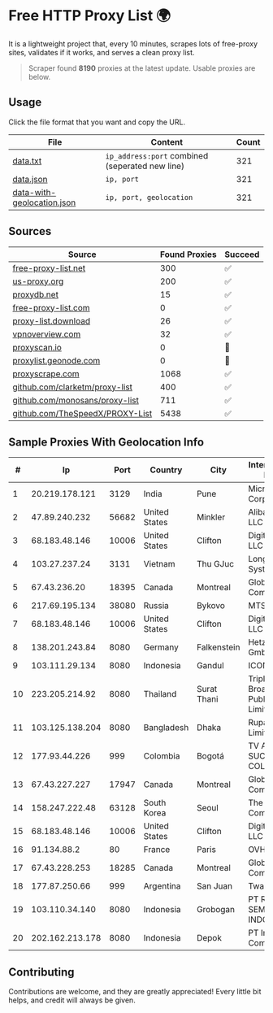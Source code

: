 
# Free HTTP Proxy List 🌍

It is a lightweight project that, every 10 minutes, scrapes lots of free-proxy sites, validates if it works, and serves a clean proxy list.


> Scraper found **8190** proxies at the latest update. Usable proxies are below.

## Usage

Click the file format that you want and copy the URL.


|File|Content|Count|
|----|-------|-----|
|[data.txt](https://raw.githubusercontent.com/themiralay/Proxy-List-World/master/data.txt)|`ip_address:port` combined (seperated new line)|321|
|[data.json](https://raw.githubusercontent.com/themiralay/Proxy-List-World/master/data.json)|`ip, port`|321|
|[data-with-geolocation.json](https://raw.githubusercontent.com/themiralay/Proxy-List-World/master/data-with-geolocation.json)|`ip, port, geolocation`|321|

## Sources

|Source|Found Proxies|Succeed|
|------|-------------|-------|
|[free-proxy-list.net](https://free-proxy-list.net)|300|✅|
|[us-proxy.org](https://www.us-proxy.org)|200|✅|
|[proxydb.net](http://proxydb.net)|15|✅|
|[free-proxy-list.com](https://free-proxy-list.com/?page=&port=&type%5B%5D=http&type%5B%5D=https&up_time=0&search=Search)|0|✅|
|[proxy-list.download](https://www.proxy-list.download/HTTP)|26|✅|
|[vpnoverview.com](https://vpnoverview.com/privacy/anonymous-browsing/free-proxy-servers)|32|✅|
|[proxyscan.io](https://www.proxyscan.io)|0|🚫|
|[proxylist.geonode.com](https://proxylist.geonode.com/api/proxy-list?limit=300&page=1&sort_by=lastChecked&sort_type=desc&protocols=http,https)|0|🚫|
|[proxyscrape.com](https://api.proxyscrape.com/v2/?request=displayproxies&protocol=http&timeout=10000&country=all&ssl=all&anonymity=all)|1068|✅|
|[github.com/clarketm/proxy-list](https://raw.githubusercontent.com/clarketm/proxy-list/master/proxy-list-raw.txt)|400|✅|
|[github.com/monosans/proxy-list](https://raw.githubusercontent.com/monosans/proxy-list/main/proxies/http.txt)|711|✅|
|[github.com/TheSpeedX/PROXY-List](https://raw.githubusercontent.com/TheSpeedX/PROXY-List/master/http.txt)|5438|✅|


## Sample Proxies With Geolocation Info

|#|Ip|Port|Country|City|Internet Service Provider|
|-|--|----|-------|----|-------------------------|
|1|20.219.178.121|3129|India|Pune|Microsoft Corporation|
|2|47.89.240.232|56682|United States|Minkler|Alibaba.com LLC|
|3|68.183.48.146|10006|United States|Clifton|DigitalOcean, LLC|
|4|103.27.237.24|3131|Vietnam|Thu GJuc|Long Van System Solution|
|5|67.43.236.20|18395|Canada|Montreal|GloboTech Communications|
|6|217.69.195.134|38080|Russia|Bykovo|MTS PJSC|
|7|68.183.48.146|10006|United States|Clifton|DigitalOcean, LLC|
|8|138.201.243.84|8080|Germany|Falkenstein|Hetzner Online GmbH|
|9|103.111.29.134|8080|Indonesia|Gandul|ICONPLN|
|10|223.205.214.92|8080|Thailand|Surat Thani|Triple T Broadband Public Company Limited|
|11|103.125.138.204|8080|Bangladesh|Dhaka|Rupali Bank Limited|
|12|177.93.44.226|999|Colombia|Bogotá|TV AZTECA SUCURSAL COLOMBIA|
|13|67.43.227.227|17947|Canada|Montreal|GloboTech Communications|
|14|158.247.222.48|63128|South Korea|Seoul|The Constant Company, LLC|
|15|68.183.48.146|10006|United States|Clifton|DigitalOcean, LLC|
|16|91.134.88.2|80|France|Paris|OVH SAS|
|17|67.43.228.253|18285|Canada|Montreal|GloboTech Communications|
|18|177.87.250.66|999|Argentina|San Juan|Twainsat SRL|
|19|103.110.34.140|8080|Indonesia|Grobogan|PT RECONET SEMESTA INDONESIA|
|20|202.162.213.178|8080|Indonesia|Depok|PT Indonesia Comnets Plus|



## Contributing

Contributions are welcome, and they are greatly appreciated! Every
little bit helps, and credit will always be given.

